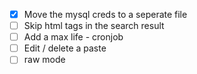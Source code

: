 - [x] Move the mysql creds to a seperate file
- [ ] Skip html tags in the search result
- [ ] Add a max life - cronjob
- [ ] Edit / delete a paste
- [ ] raw mode